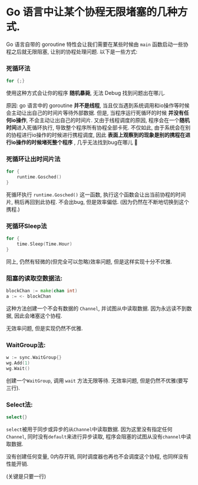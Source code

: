 # Go 语言中让某个协程无限堵塞的几种方式.

Go 语言自带的 goroutine 特性会让我们需要在某些时候由 `main` 函数启动一些协程之后就无限阻塞, 让别的协程处理问题. 以下是一些方式:

### 死循环法
```go
for {;}
```

使用这种方式会让你的程序 **随机暴毙**, 无法 Debug 找到问题出在哪儿. 

原因: go 语言中的 goroutine **并不是线程**, 当且仅当遇到系统调用和io操作等时候会主动让出自己的时间片等待外部数据. 但是, 当程序运行死循环的时候 **并没有任何io操作**, 不会主动让出自己的时间片. 又由于线程调度的原因, 程序会在一个**随机时间**进入死循环执行, 导致整个程序所有协程全部卡死.
不仅如此, 由于系统会在别的协程进行io操作的时候进行携程调度, 因此 **表面上观察到的现象是别的携程在进行io操作的时候堵死整个程序** , 几乎无法找到bug在哪儿 🌝

### 死循环让出时间片法
```go
for {
    runtime.Gosched()
}
```
死循环执行 `runtime.Gosched()` 这一函数, 执行这个函数会让出当前协程的时间片, 稍后再回到此协程. 不会出bug, 但是效率偏低. (因为仍然在不断地切换到这个携程.)

### 死循环Sleep法
```go
for {
    time.Sleep(Time.Hour)
}
```
同上, 仍然有轻微的(但完全可以忽略)效率问题, 但是这样实现十分不优雅. 

### 阻塞的读取空数据法:
```go
blockChan := make(chan int)
a := <- blockChan
```

这种方法创建一个不会有数据的 `Channel`, 并试图从中读取数据. 因为永远读不到数据, 因此会堵塞这个协程.

无效率问题, 但是实现仍然不优雅.

### WaitGroup法:
```go
w := sync.WaitGroup{}
wg.Add(1)
wg.Wait()
```

创建一个`WaitGroup`, 调用 `wait` 方法无限等待. 无效率问题, 但是仍然不优雅(要写三行).

### Select法:
```go
select{}
```
`select`被用于同步或异步的从`Channel`中读取数据. 因为这里没有指定任何`Channel`, 同时没有`default`来进行异步读取, 程序会阻塞的试图从没有`channel`中读取数据.

没有创建任何变量, 0内存开销, 同时调度器也再也不会调度这个协程, 也同样没有性能开销. 

(关键是只要一行)
